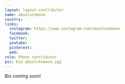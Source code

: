 ```yaml
---
layout: layout-contributor
name: absolutemono
country: 
links:
  instagram: https://www.instagram.com/absolutemono
  facebook:
  twitter: 
  youtube:
  pinterest: 
  web: 
role: Photo contributor
pic: bio-absolutemono.jpg
---
```

Bio coming soon!